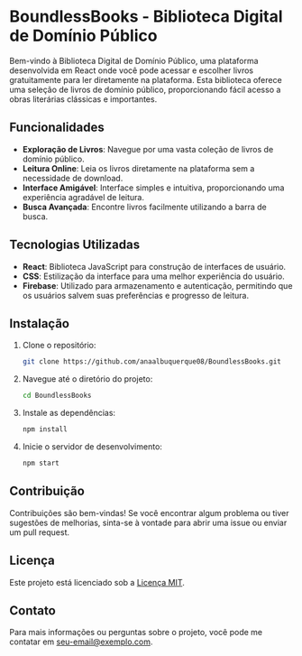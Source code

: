 # BoundlessBooks - Biblioteca Digital de Domínio Público

Bem-vindo à Biblioteca Digital de Domínio Público, uma plataforma desenvolvida em React onde você pode acessar e escolher livros gratuitamente para ler diretamente na plataforma. Esta biblioteca oferece uma seleção de livros de domínio público, proporcionando fácil acesso a obras literárias clássicas e importantes.

## Funcionalidades

- **Exploração de Livros**: Navegue por uma vasta coleção de livros de domínio público.
- **Leitura Online**: Leia os livros diretamente na plataforma sem a necessidade de download.
- **Interface Amigável**: Interface simples e intuitiva, proporcionando uma experiência agradável de leitura.
- **Busca Avançada**: Encontre livros facilmente utilizando a barra de busca.

## Tecnologias Utilizadas

- **React**: Biblioteca JavaScript para construção de interfaces de usuário.
- **CSS**: Estilização da interface para uma melhor experiência do usuário.
- **Firebase**: Utilizado para armazenamento e autenticação, permitindo que os usuários salvem suas preferências e progresso de leitura.

## Instalação

1. Clone o repositório:
    ```bash
    git clone https://github.com/anaalbuquerque08/BoundlessBooks.git
    ```

2. Navegue até o diretório do projeto:
    ```bash
    cd BoundlessBooks
    ```

3. Instale as dependências:
    ```bash
    npm install
    ```

4. Inicie o servidor de desenvolvimento:
    ```bash
    npm start
    ```

## Contribuição

Contribuições são bem-vindas! Se você encontrar algum problema ou tiver sugestões de melhorias, sinta-se à vontade para abrir uma issue ou enviar um pull request.

## Licença

Este projeto está licenciado sob a [Licença MIT](LICENSE).

## Contato

Para mais informações ou perguntas sobre o projeto, você pode me contatar em [seu-email@exemplo.com](mailto:seu-email@exemplo.com).
